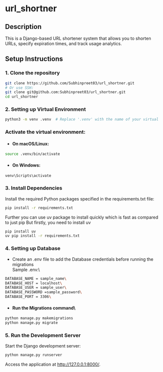 # url_shortner

## Description

This is a Django-based URL shortener system that allows you to shorten URLs, specify expiration times, and track usage analytics.



## Setup Instructions

### 1. Clone the repository

```bash
git clone https://github.com/Subhinpreet03/url_shortner.git
# Or use SSH:
git clone git@github.com:Subhinpreet03/url_shortner.git
cd url_shortner
```

### 2. Setting up Virtual Environment
```bash
python3 -m venv .venv  # Replace '.venv' with the name of your virtual environment if desired
```
### Activate the virtual environment:

- #### On macOS/Linux:
```bash
source .venv/bin/activate
```

- #### On Windows:
```bash
venv\Scripts\activate
```

### 3. Install Dependencies
Install the required Python packages  specified in the requirements.txt file:
```bash
pip install -r requirements.txt
```
Further you can use uv package to install quickly which is fast as compared to just pip
But firstly, you need to install uv
```bash
pip install uv
uv pip install -r requirements.txt
```

### 4. Setting up Database
- Create an .env file to add the Database credentials before running the migrations\
Sample .env:\
```bash
DATABASE_NAME = sample_name\
DATABASE_HOST = localhost\
DATABASE_USER = sample_user\
DATABASE_PASSWORD =sample_password\
DATABASE_PORT = 3306\
```
- #### Run the Migrations command\
```bash
python manage.py makemigrations
python manage.py migrate
```

### 5. Run the Development Server
Start the Django development server:
```bash
python manage.py runserver
```
Access the application at http://127.0.0.1:8000/.


